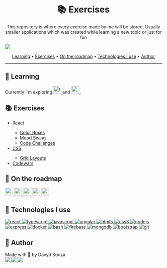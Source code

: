 <h1 align="center">📚 Exercises</h1>
    <p align="center">
        This repository is where every exercise made by me will be stored. Usually smaller applications which was created while learning a new topic or just for fun
    </p>
</p>

<img src="https://img.shields.io/github/last-commit/davyd-souza/exercises"/>

<p align="center">
  <a href="#learning">Learning</a> •
  <a href="#exercise">Exercises</a> •
  <a href="#roadmap">On the roadmap</a> •
  <a href="#tech">Technologies I use</a> •
  <a href="#author">Author</a>
</p>

---



<h2 id="learning">📖 Learning</h2>

<p>
    Currently I'm exploring 
        <a href="https://www.typescriptlang.org/" target="_blank">
            <img src="https://img.shields.io/badge/TypeScript-007ACC?style=for-the-badge&logo=typescript&logoColor=white" alt="typescript" height="25"/>
        </a> and 
        <a href="https://reactjs.org/" target="_blank">
            <img src="https://img.shields.io/badge/React-20232A?style=for-the-badge&logo=react&logoColor=61DAFB" alt="react" height="25"/>
        </a>
        .
</p>



<h2 id="exercise">📚 Exercises</h2>

<ul>
    <li><a href="react">React</a></li>
        <ul>
            <li><a href="react/color-box-exercise">Color Boxes</a></li>
            <li><a href="react/mood-swing-exercise">Mood Swing</a></li>
            <li><a href="react/code-challanges">Code Challanges</a></li>
        </ul>
    <li><a href="css">CSS</a></li>
        <ul>
            <li><a href="css/grid-layouts">Grid Layouts</a></li>
        </ul>
    <li><a href="codewars">Codewars</a></li>
</ul>


<h2 id="roadmap">🌟 On the roadmap</h2>

<a href="https://www.rust-lang.org" target="_blank" rel="noreferrer">
    <img src="https://img.shields.io/badge/Rust-000000?style=for-the-badge&logo=rust&logoColor=white" alt="rust" height="25"/>
</a>
<a href="https://www.cypress.io" target="_blank" rel="noreferrer">
    <img src="https://img.shields.io/badge/Cypress-49494C?style=for-the-badge&logo=cypress&logoColor=white" alt="cypress" height="25"/>
</a>
<a href="https://aws.amazon.com" target="_blank" rel="noreferrer">
    <img src="https://img.shields.io/badge/Amazon_AWS-232F3E?style=for-the-badge&logo=amazon-aws&logoColor=white" alt="aws" height="25"/>
</a>
<a href="https://graphql.org" target="_blank" rel="noreferrer">
    <img src="https://img.shields.io/badge/GraphQL-DA0093?style=for-the-badge&logo=graphql&logoColor=white" alt="graphql" height="25"/>
</a>
<a href="https://reactnative.dev/" target="_blank" rel="noreferrer">
    <img src="https://img.shields.io/badge/React_Native-20232A?style=for-the-badge&logo=react&logoColor=61DAFB" alt="reactnative" height="25"/>
</a>



<h2 id="tech">🚀 Technologies I use</h2>

<p align="left">
    <a href="https://reactjs.org/" target="_blank">
        <img src="https://img.shields.io/badge/React-20232A?style=for-the-badge&logo=react&logoColor=61DAFB" alt="react" />
    </a>
    <a href="https://www.typescriptlang.org/" target="_blank">
        <img src="https://img.shields.io/badge/TypeScript-007ACC?style=for-the-badge&logo=typescript&logoColor=white" alt="typescript" />
    </a>
    <a href="https://developer.mozilla.org/en-US/docs/Web/JavaScript" target="_blank" rel="noreferrer">
        <img src="https://img.shields.io/badge/JavaScript-F7DF1E?style=for-the-badge&logo=javascript&logoColor=black" alt="javascript" />
    </a>
    <a href="https://angular.io" target="_blank" rel="noreferrer">
        <img src="https://img.shields.io/badge/Angular-DD0031?style=for-the-badge&logo=angular&logoColor=white" alt="angular" />
    </a>
    <a href="https://www.w3.org/html/" target="_blank" rel="noreferrer">
        <img src="https://img.shields.io/badge/HTML5-E34F26?style=for-the-badge&logo=html5&logoColor=white" alt="html5" />
    </a>
    <a href="https://www.w3schools.com/css/" target="_blank" rel="noreferrer">
        <img src="https://img.shields.io/badge/CSS3-1572B6?style=for-the-badge&logo=css3&logoColor=white" alt="css3" />
    </a>
    <a href="https://nodejs.org" target="_blank" rel="noreferrer">
        <img src="https://img.shields.io/badge/Node.js-43853D?style=for-the-badge&logo=node.js&logoColor=white" alt="nodejs" />
    </a>
    <a href="https://expressjs.com" target="_blank" rel="noreferrer">
        <img src="https://img.shields.io/badge/Express.js-404D59?style=for-the-badge&logo=express" alt="express" />
    </a>
    <a href="https://www.docker.com/" target="_blank" rel="noreferrer">
        <img src="https://img.shields.io/badge/Docker-0078D4?style=for-the-badge&logo=docker&logoColor=white" alt="docker" />
    </a>
    <a href="https://www.gnu.org/software/bash/" target="_blank" rel="noreferrer">
        <img src="https://img.shields.io/badge/Shell_Script-121011?style=for-the-badge&logo=gnu-bash&logoColor=white" alt="bash" />
    </a>
    <a href="https://firebase.google.com/" target="_blank" rel="noreferrer">
        <img src="https://img.shields.io/badge/Firebase-FFA611?style=for-the-badge&logo=firebase&logoColor=white" alt="firebase" />
    </a>
    <a href="https://www.mongodb.com/" target="_blank" rel="noreferrer">
        <img src="https://img.shields.io/badge/MongoDB-4EA94B?style=for-the-badge&logo=mongodb&logoColor=white" alt="mongodb" />
    </a>
    <a href="https://getbootstrap.com" target="_blank" rel="noreferrer">
        <img src="https://img.shields.io/badge/Bootstrap-563D7C?style=for-the-badge&logo=bootstrap&logoColor=white" alt="bootstrap" />
    </a>
    <a href="https://git-scm.com/" target="_blank" rel="noreferrer">
        <img src="https://img.shields.io/badge/Git-F1502F?style=for-the-badge&logo=git&logoColor=white" alt="git" />
    </a>
</p>



<h2 id="author">👤 Author </h2>

<p>
  Made with 💛 by Davyd Souza </br>
  <a href="https://www.linkedin.com/in/davyd-souza/" target="_blank">
    <img src="https://img.shields.io/badge/LinkedIn-0077B5?style=for-the-badge&logo=linkedin&logoColor=white"/>
  </a>
  <a href="mailto:davyd.eduardo.souza@hotmail.com" target="_blank">
    <img src="https://img.shields.io/badge/Microsoft_Outlook-0078D4?style=for-the-badge&logo=microsoft-outlook&logoColor=white"/>
  </a>
  <a href="https://www.instagram.com/odeisouza/" target="_blank">
    <img src="https://img.shields.io/badge/Instagram-E4405F?style=for-the-badge&logo=instagram&logoColor=white"/>
  </a>
</p>